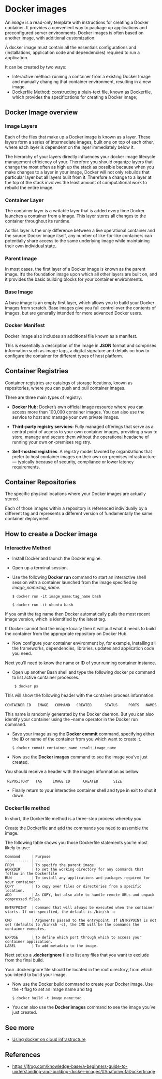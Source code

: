 # Docker images

An *image* is a read-only template with instructions for creating a Docker container.  It provides a convenient way to package up applications and preconfigured server environments. Docker images is often based on another image, with additional customization.

A docker image must contain all the essentials configurations and (installations, application code and dependencies) required to run a application.

It can be created by two ways:

- Interactive method: running a container from a existing Docker Image and manually changing that container environment, resulting in a new image.
- Dockerfile Method: constructing a plain-text file, known as Dockerfile, which provides the specifications for creating a Docker image;

## Docker Image overview

### Image Layers

Each of the files that make up a Docker image is known as a layer. These layers form a series of intermediate images, built one on top of each other, where each layer is dependent on the layer immediately below it.

The hierarchy of your layers directly influences your docker image lifecycle management efficiency  of your. Therefore you should organize layers that change the most often as high up the stack as possible because when you make changes to a layer in your image, Docker will not only rebuilds that particular layer but all layers built from it. Therefore a change to a layer at the top of the stack involves the least amount of computational work to rebuild the entire image.

### Container Layer

The container layer is a writable layer that is added every time Docker launches a container from a image. This layer stores all changes to the container throughout its runtime.

As this layer is the only difference between a live operational container and the source Docker image itself, any number of like-for-like containers can potentially share access to the same underlying image while maintaining their own individual state.

### Parent Image

In most cases, the first layer of a Docker image is known as the parent image. It’s the foundation image upon which all other layers are built on, and it provides the basic building blocks for your container environments.

### Base Image

A base image is an empty first layer, which allows you to build your Docker images from scratch. Base images give you full control over the contents of images, but are generally intended for more advanced Docker users.

### Docker Manifest

Docker image also includes an additional file known as a manifest. 

This is essentially a description of the image in **JSON** format and comprises information such as image tags, a digital signature and details on how to configure the container for different types of host platform.

## Container Registries

Container registries are catalogs of storage locations, known as repositories, where you can push and pull container images. 

There are three main types of registry:

- **Docker Hub:** Docker’s own official image resource where you can access more than 100,000 container images. You can also use the service to host and manage your own private images.
- **Third-party registry services:** Fully managed offerings that serve as a central point of access to your own container images, providing a way to store, manage and secure them without the operational headache of running your own on-premises registry. 

- **Self-hosted registries**: A registry model favored by organizations that prefer to host container images on their own on-premises infrastructure— typically because of security, compliance or lower latency requirements.

## Container Repositories

The specific physical locations where your Docker images are actually stored.

Each of those images within a repository is referenced individually by a different tag and represents a different version of fundamentally the same container deployment.

## How to create a Docker image

### Interactive Method

- Install Docker and launch the Docker engine.

- Open up a terminal session.

- Use the following **Docker run** command to start an interactive shell session with a container launched from the image specified by *image_name:tag_name*.

  ```$ docker run -it image_name:tag_name bash```

  ```$ docker run -it ubuntu bash```

If you omit the tag name then Docker automatically pulls the most recent image version, which is identified by the latest tag. 

If Docker cannot find the image locally then it will pull what it needs to build the container from the appropriate repository on Docker Hub.

- Now configure your container environment by, for example, installing all the frameworks, dependencies, libraries, updates and application code you need.

Next you’ll need to know the name or ID of your running container instance.

- Open up another Bash shell and type the following docker ps command to list active container processes.

  ``` $ docker ps```

This will show the following header with the container process information

​	```CONTAINER ID   IMAGE   COMMAND   CREATED      STATUS     PORTS   NAMES```

This name is randomly generated by the Docker daemon. But you can also identify your container using the –name operator in the Docker run command.

- Save your image using the **Docker commit** command, specifying either the ID or name of the container from you which want to create it.

  ```$ docker commit container_name result_image_name```

- Now use the **Docker images** command to see the image you’ve just created.

You should receive a header with the images information as bellow

​	```	REPOSITORY   TAG     IMAGE ID      CREATED       SIZE```

- Finally return to your interactive container shell and type in exit to shut it down.

### Dockerfile method

In short, the Dockerfile method is a three-step process whereby you:

Create the Dockerfile and add the commands you need to assemble the image.

The following table shows you those Dockerfile statements you’re most likely to use:

```
Command   	| Purpose
----------- | ------
FROM		| To specify the parent image.
WORKDIR 	| To set the working directory for any commands that follow in the Dockerfile
RUN 		| To install any applications and packages required for your container
COPY 		| To copy over files or directories from a specific location.
ADD			| As COPY, but also able to handle remote URLs and unpack compressed files.

ENTRYPOINT	| Command that will always be executed when the container starts. If not specified, the default is /bin/sh -c

CMD			| Arguments passed to the entrypoint. If ENTRYPOINT is not set (defaults to /bin/sh -c), the CMD will be the commands the container executes.

EXPOSE		| To define which port through which to access your container application.
LABEL		| To add metadata to the image.
```

Next set up a **.dockerignore** file to list any files that you want to exclude from the final build.

Your .dockerignore file should be located in the root directory, from which you intend to build your image.

- Now use the Docker build command to create your Docker image. Use the -t flag to set an image name and tag

  ```$ docker build -t image_name:tag .```

- You can also use the **Docker images** command to see the image you’ve just created.

## See more

- [Using docker on cloud infrastructure](../infrastructure/readme.md)

## References

- https://jfrog.com/knowledge-base/a-beginners-guide-to-understanding-and-building-docker-images/#AnatomyofaDockerImage